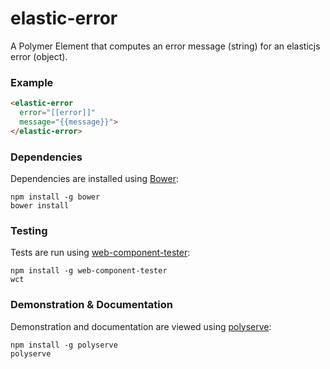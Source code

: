 # elastic-error

A Polymer Element that computes an error message (string) for an elasticjs error (object).

### Example
```html
<elastic-error
  error="[[error]]"
  message="{{message}}">
</elastic-error>
```

### Dependencies

Dependencies are installed using [Bower](http://bower.io/):

    npm install -g bower
    bower install

### Testing

Tests are run using [web-component-tester](https://github.com/Polymer/web-component-tester):

    npm install -g web-component-tester
    wct

### Demonstration & Documentation

Demonstration and documentation are viewed using [polyserve](https://github.com/PolymerLabs/polyserve):

    npm install -g polyserve
    polyserve

